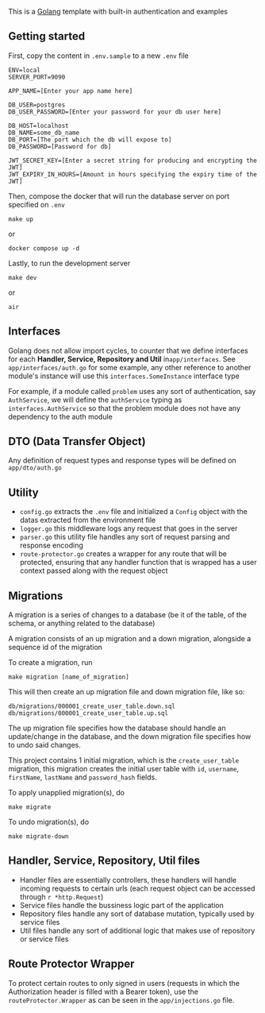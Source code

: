 This is a [Golang](https://go.dev/) template with built-in authentication and examples

## Getting started

First, copy the content in `.env.sample` to a new `.env` file

```
ENV=local
SERVER_PORT=9090

APP_NAME=[Enter your app name here]

DB_USER=postgres
DB_USER_PASSWORD=[Enter your password for your db user here]

DB_HOST=localhost
DB_NAME=some_db_name
DB_PORT=[The port which the db will expose to]
DB_PASSWORD=[Password for db]

JWT_SECRET_KEY=[Enter a secret string for producing and encrypting the JWT]
JWT_EXPIRY_IN_HOURS=[Amount in hours specifying the expiry time of the JWT]
```

Then, compose the docker that will run the database server on port specified on `.env`

```
make up
```

or

```
docker compose up -d
```

Lastly, to run the development server

```
make dev
```

or

```
air
```

## Interfaces

Golang does not allow import cycles, to counter that we define interfaces for each **Handler, Service, Repository and Util** in`app/interfaces`. See `app/interfaces/auth.go` for some example, any other reference to another module's instance will use this `interfaces.SomeInstance` interface type

For example, if a module called `problem` uses any sort of authentication, say `AuthService`, we will define the `authService` typing as `interfaces.AuthService` so that the problem module does not have any dependency to the auth module

## DTO (Data Transfer Object)

Any definition of request types and response types will be defined on `app/dto/auth.go`

## Utility

- `config.go` extracts the `.env` file and initialized a `Config` object with the datas extracted from the environment file
- `logger.go` this middleware logs any request that goes in the server
- `parser.go` this utility file handles any sort of request parsing and response encoding
- `route-protector.go` creates a wrapper for any route that will be protected, ensuring that any handler function that is wrapped has a user context passed along with the request object

## Migrations

A migration is a series of changes to a database (be it of the table, of the schema, or anything related to the database)

A migration consists of an up migration and a down migration, alongside a sequence id of the migration

To create a migration, run

```
make migration [name_of_migration]
```

This will then create an up migration file and down migration file, like so:

```
db/migrations/000001_create_user_table.down.sql
db/migrations/000001_create_user_table.up.sql
```

The up migration file specifies how the database should handle an update/change in the database, and the down migration file specifies how to undo said changes.

This project contains 1 initial migration, which is the `create_user_table` migration, this migration creates the initial user table with `id`, `username`, `firstName`, `lastName` and `password_hash` fields.

To apply unapplied migration(s), do

```
make migrate
```

To undo migration(s), do

```
make migrate-down
```

## Handler, Service, Repository, Util files

- Handler files are essentially controllers, these handlers will handle incoming requests to certain urls (each request object can be accessed through `r *http.Request`)
- Service files handle the bussiness logic part of the application
- Repository files handle any sort of database mutation, typically used by service files
- Util files handle any sort of additional logic that makes use of repository or service files

## Route Protector Wrapper

To protect certain routes to only signed in users (requests in which the Authorization header is filled with a Bearer token), use the `routeProtector.Wrapper` as can be seen in the `app/injections.go` file.

